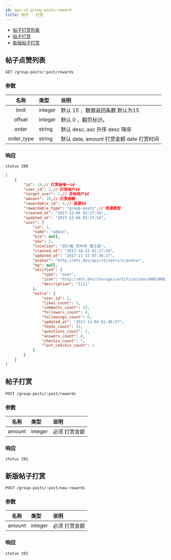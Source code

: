 ```yaml
---
id: api-v2-group-posts-reward
title: 帖子 · 打赏
---
```


- [帖子打赏列表](#帖子打赏列表)
- [帖子打赏](#帖子搭赏)
- [新版帖子打赏](#新版帖子打赏)


## 帖子点赞列表

```
GET /group-posts/:post/rewards

```

### 参数

| 名称 | 类型 | 说明 |
|:----:|:-----|:-----|
|limit|integer| 默认 15 ，数据返回条数 默认为15|
|offset|integer|默认 0 ，翻页标识。|
|order|string| 默认 desc, asc 升序 desc 降序|
|order_type|string|默认 date, amount 打赏金额 date 打赏时间|

### 响应

```
status 200
```

```json
[
    {
        "id": 24,// 打赏金唯一id
        "user_id": 1,// 打赏用户id
        "target_user": 1,// 目标用户id
        "amount": 20,// 打赏金额
        "rewardable_id": 4,// 资源id
        "rewardable_type": "group-posts",// 资源类型
        "created_at": "2017-12-04 03:17:54",
        "updated_at": "2017-12-04 03:17:54",
        "user": {
            "id": 1,
            "name": "admin",
            "bio": null,
            "sex": 2,
            "location": "四川省 巴中市 南江县",
            "created_at": "2017-10-23 01:17:34",
            "updated_at": "2017-11-15 07:36:17",
            "avatar": "http://mts.dev/api/v2/users/1/avatar",
            "bg": null,
            "verified": {
                "type": "user",
                "icon": "http://mts.dev/storage/certifications/000/000/0us/er.png",
                "description": "1111"
            },
            "extra": {
                "user_id": 1,
                "likes_count": 5,
                "comments_count": 13,
                "followers_count": 0,
                "followings_count": 6,
                "updated_at": "2017-12-04 01:46:57",
                "feeds_count": 33,
                "questions_count": 2,
                "answers_count": 0,
                "checkin_count": 7,
                "last_checkin_count": 1
            }
        }
    }
]
```

## 帖子打赏

```
POST /group-posts/:post/rewards
```

### 参数

| 名称 | 类型 | 说明 |
|:----:|:-----|:-----|
|amount|integer|必须 打赏金额|

### 响应

```
status 201
```

## 新版帖子打赏

```
POST /group-posts/:post/new-rewards
```

### 参数

| 名称 | 类型 | 说明 |
|:----:|:-----|:-----|
|amount|integer|必须 打赏金额|

### 响应

```
status 201
```
